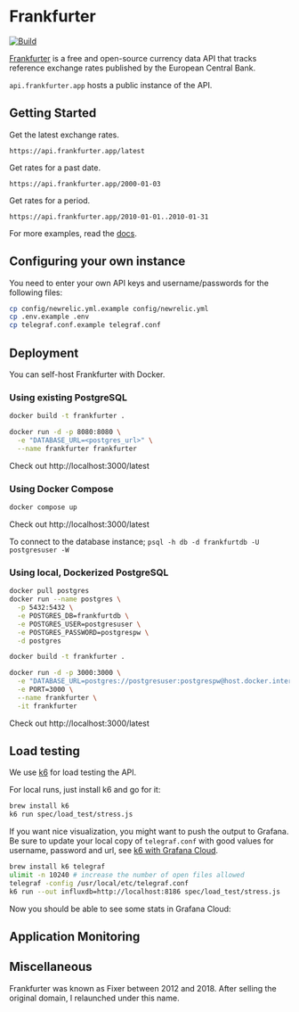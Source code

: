 # Frankfurter

[![Build](https://github.com/hakanensari/frankfurter/workflows/build/badge.svg)](https://github.com/hakanensari/frankfurter/actions)

[Frankfurter](https://www.frankfurter.app) is a free and open-source currency data API that tracks reference exchange rates published by the European Central Bank.

`api.frankfurter.app` hosts a public instance of the API.

## Getting Started

Get the latest exchange rates.

```
https://api.frankfurter.app/latest
```

Get rates for a past date.

```
https://api.frankfurter.app/2000-01-03
```

Get rates for a period.

```http
https://api.frankfurter.app/2010-01-01..2010-01-31
```

For more examples, read the [docs](https://www.frankfurter.app/docs).

## Configuring your own instance

You need to enter your own API keys and username/passwords for the following files:
```bash
cp config/newrelic.yml.example config/newrelic.yml
cp .env.example .env
cp telegraf.conf.example telegraf.conf
```

## Deployment

You can self-host Frankfurter with Docker.

### Using existing PostgreSQL 

```bash
docker build -t frankfurter .

docker run -d -p 8080:8080 \
  -e "DATABASE_URL=<postgres_url>" \
  --name frankfurter frankfurter
```

Check out http://localhost:3000/latest

### Using Docker Compose

```bash
docker compose up
```

Check out http://localhost:3000/latest

To connect to the database instance; `psql -h db -d frankfurtdb -U postgresuser -W`

### Using local, Dockerized PostgreSQL

```bash
docker pull postgres
docker run --name postgres \
  -p 5432:5432 \
  -e POSTGRES_DB=frankfurtdb \
  -e POSTGRES_USER=postgresuser \
  -e POSTGRES_PASSWORD=postgrespw \
  -d postgres 

docker build -t frankfurter .

docker run -d -p 3000:3000 \
  -e "DATABASE_URL=postgres://postgresuser:postgrespw@host.docker.internal/frankfurtdb" \
  -e PORT=3000 \
  --name frankfurter \
  -it frankfurter
```

Check out http://localhost:3000/latest

## Load testing
We use [k6](https://k6.io) for load testing the API. 

For local runs, just install k6 and go for it:
```bash
brew install k6
k6 run spec/load_test/stress.js
```

If you want nice visualization, you might want to push the output to Grafana. Be sure to update your local copy of `telegraf.conf` with good values for username, password and url, see [k6 with Grafana Cloud](https://k6.io/docs/results-visualization/grafana-cloud/).

```bash
brew install k6 telegraf 
ulimit -n 10240 # increase the number of open files allowed
telegraf -config /usr/local/etc/telegraf.conf
k6 run --out influxdb=http://localhost:8186 spec/load_test/stress.js
```

Now you should be able to see some stats in Grafana Cloud: 

## Application Monitoring

## Miscellaneous

Frankfurter was known as Fixer between 2012 and 2018. After selling the original domain, I relaunched under this name.

